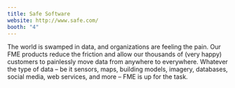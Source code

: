 ```yaml
---
title: Safe Software
website: http://www.safe.com/
booth: "4"
---
```


The world is swamped in data, and organizations are feeling the pain. Our FME products reduce the friction and allow our thousands of (very happy) customers to painlessly move data from anywhere to everywhere. Whatever the type of data – be it sensors, maps, building models, imagery, databases, social media, web services, and more – FME is up for the task.
